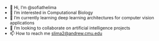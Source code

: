 - 👋 Hi, I’m @sofiathelima
- 👀 I’m interested in Computational Biology
- 🌱 I’m currently learning deep learning architectures for computer vision applications
- 💞️ I’m looking to collaborate on artificial intelligence projects
- 📫 How to reach me slima2@andrew.cmu.edu

<!---
sofiathelima/sofiathelima is a ✨ special ✨ repository because its `README.md` (this file) appears on your GitHub profile.
You can click the Preview link to take a look at your changes.
--->
